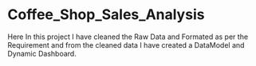# Coffee_Shop_Sales_Analysis
Here In this project I have cleaned the Raw Data and Formated as per the  Requirement and from the cleaned data I have created a DataModel and Dynamic Dashboard.
